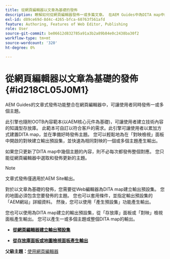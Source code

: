```yaml
---
title: 從網頁編輯器以文章為基礎的發佈
description: 瞭解如何從網頁編輯器發佈一或多篇文章。 在AEM Guides中為DITA map中的一個或多個主題產生輸出。
exl-id: d89ce69d-8d4c-4265-bfca-60763f561afd
feature: Authoring, Features of Web Editor, Publishing
role: User
source-git-commit: be06612d832785a91a3b2a89b84e0c2438ba30f2
workflow-type: tm+mt
source-wordcount: '320'
ht-degree: 0%

---
```


# 從網頁編輯器以文章為基礎的發佈 {#id218CL05J0M1}

AEM Guides的文章式發佈功能整合在網頁編輯器中，可讓使用者同時發佈一或多個主題。

此引擎也隨附OOTB內容範本(以AEM核心元件為基礎)，可讓使用者建立技術內容的知識型存放庫。 此範本可自訂以符合客戶的需求。此引擎可讓使用者以累加方式建置DITA map，並在準備好時發佈主題。 您可以輕鬆地為在「對映檢視」面板中開啟的對映建立輸出預設集，並快速為相同對映的一個或多個主題產生輸出。

如果您只更新了DITA map中幾個主題的內容，則不必每次都發佈整個對應。 您只能從網頁編輯器中選取和發佈更新的主題。

>[!NOTE]
>
> 文章式發佈僅適用於AEM Site輸出。

對於以文章為基礎的發佈，您需要從Web編輯器為DITA map建立輸出預設集。 您的地圖必須包含您要發佈的主題。 您也可以套用條件，並指定輸出預設集的「AEM網站」詳細資料。 然後，您可以使用「產生預設集」功能產生輸出。

您也可以使用為DITA map建立的輸出預設集，從「存放庫」面板或「對映」檢視面板產生輸出。 您可以產生一或多個主題或整個DITA map的輸出。

- **[從網頁編輯器建立輸出預設集](web-editor-article-publishing-presets.md)**

- **[從存放庫面板或地圖檢視面板產生輸出](web-editor-article-publishing-output.md)**


**父級主題：**[&#x200B;使用網頁編輯器](web-editor.md)
